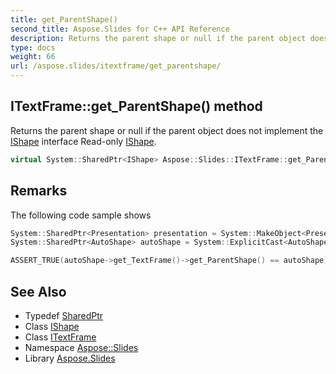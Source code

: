```yaml
---
title: get_ParentShape()
second_title: Aspose.Slides for C++ API Reference
description: Returns the parent shape or null if the parent object does not implement the IShape interface Read-only IShape.
type: docs
weight: 66
url: /aspose.slides/itextframe/get_parentshape/
---
```

## ITextFrame::get_ParentShape() method


Returns the parent shape or null if the parent object does not implement the [IShape](../../ishape/) interface Read-only [IShape](../../ishape/).

```cpp
virtual System::SharedPtr<IShape> Aspose::Slides::ITextFrame::get_ParentShape()=0
```

## Remarks


The following code sample shows 
```cpp
System::SharedPtr<Presentation> presentation = System::MakeObject<Presentation>(u"SomePresentation.pptx");
System::SharedPtr<AutoShape> autoShape = System::ExplicitCast<AutoShape>(presentation->get_Slide(0)->get_Shape(0));

ASSERT_TRUE(autoShape->get_TextFrame()->get_ParentShape() == autoShape);
```

## See Also

* Typedef [SharedPtr](../../../system/sharedptr/)
* Class [IShape](../../ishape/)
* Class [ITextFrame](../)
* Namespace [Aspose::Slides](../../)
* Library [Aspose.Slides](../../../)